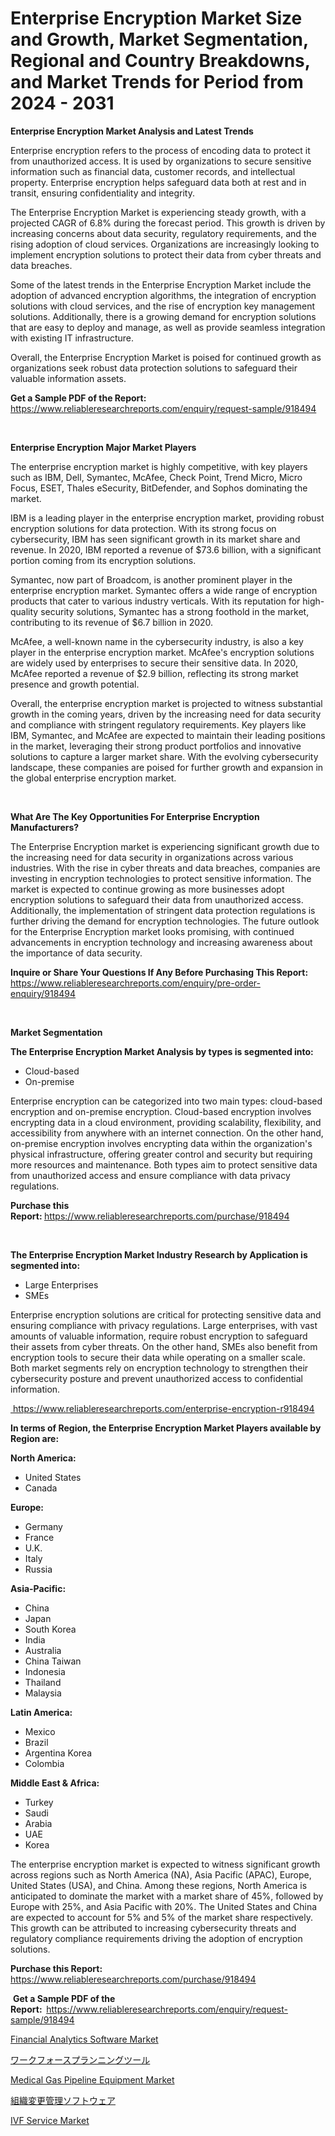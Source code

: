 <p><h1>Enterprise Encryption Market Size and Growth, Market Segmentation, Regional and Country Breakdowns, and Market Trends for Period from 2024 -  2031</h1></p><p><strong>Enterprise Encryption Market Analysis and Latest Trends</strong></p>
<p><p>Enterprise encryption refers to the process of encoding data to protect it from unauthorized access. It is used by organizations to secure sensitive information such as financial data, customer records, and intellectual property. Enterprise encryption helps safeguard data both at rest and in transit, ensuring confidentiality and integrity.</p><p>The Enterprise Encryption Market is experiencing steady growth, with a projected CAGR of 6.8% during the forecast period. This growth is driven by increasing concerns about data security, regulatory requirements, and the rising adoption of cloud services. Organizations are increasingly looking to implement encryption solutions to protect their data from cyber threats and data breaches.</p><p>Some of the latest trends in the Enterprise Encryption Market include the adoption of advanced encryption algorithms, the integration of encryption solutions with cloud services, and the rise of encryption key management solutions. Additionally, there is a growing demand for encryption solutions that are easy to deploy and manage, as well as provide seamless integration with existing IT infrastructure.</p><p>Overall, the Enterprise Encryption Market is poised for continued growth as organizations seek robust data protection solutions to safeguard their valuable information assets.</p></p>
<p><strong>Get a Sample PDF of the Report:&nbsp;</strong> <a href="https://www.reliableresearchreports.com/enquiry/request-sample/918494">https://www.reliableresearchreports.com/enquiry/request-sample/918494</a></p>
<p>&nbsp;</p>
<p><strong>Enterprise Encryption Major Market Players</strong></p>
<p><p>The enterprise encryption market is highly competitive, with key players such as IBM, Dell, Symantec, McAfee, Check Point, Trend Micro, Micro Focus, ESET, Thales eSecurity, BitDefender, and Sophos dominating the market.</p><p>IBM is a leading player in the enterprise encryption market, providing robust encryption solutions for data protection. With its strong focus on cybersecurity, IBM has seen significant growth in its market share and revenue. In 2020, IBM reported a revenue of $73.6 billion, with a significant portion coming from its encryption solutions.</p><p>Symantec, now part of Broadcom, is another prominent player in the enterprise encryption market. Symantec offers a wide range of encryption products that cater to various industry verticals. With its reputation for high-quality security solutions, Symantec has a strong foothold in the market, contributing to its revenue of $6.7 billion in 2020.</p><p>McAfee, a well-known name in the cybersecurity industry, is also a key player in the enterprise encryption market. McAfee's encryption solutions are widely used by enterprises to secure their sensitive data. In 2020, McAfee reported a revenue of $2.9 billion, reflecting its strong market presence and growth potential.</p><p>Overall, the enterprise encryption market is projected to witness substantial growth in the coming years, driven by the increasing need for data security and compliance with stringent regulatory requirements. Key players like IBM, Symantec, and McAfee are expected to maintain their leading positions in the market, leveraging their strong product portfolios and innovative solutions to capture a larger market share. With the evolving cybersecurity landscape, these companies are poised for further growth and expansion in the global enterprise encryption market.</p></p>
<p>&nbsp;</p>
<p><strong>What Are The Key Opportunities For Enterprise Encryption Manufacturers?</strong></p>
<p><p>The Enterprise Encryption market is experiencing significant growth due to the increasing need for data security in organizations across various industries. With the rise in cyber threats and data breaches, companies are investing in encryption technologies to protect sensitive information. The market is expected to continue growing as more businesses adopt encryption solutions to safeguard their data from unauthorized access. Additionally, the implementation of stringent data protection regulations is further driving the demand for encryption technologies. The future outlook for the Enterprise Encryption market looks promising, with continued advancements in encryption technology and increasing awareness about the importance of data security.</p></p>
<p><strong>Inquire or Share Your Questions If Any Before Purchasing This Report:</strong> <a href="https://www.reliableresearchreports.com/enquiry/pre-order-enquiry/918494">https://www.reliableresearchreports.com/enquiry/pre-order-enquiry/918494</a></p>
<p>&nbsp;</p>
<p><strong>Market Segmentation</strong></p>
<p><strong>The Enterprise Encryption Market Analysis by types is segmented into:</strong></p>
<p><ul><li>Cloud-based</li><li>On-premise</li></ul></p>
<p><p>Enterprise encryption can be categorized into two main types: cloud-based encryption and on-premise encryption. Cloud-based encryption involves encrypting data in a cloud environment, providing scalability, flexibility, and accessibility from anywhere with an internet connection. On the other hand, on-premise encryption involves encrypting data within the organization's physical infrastructure, offering greater control and security but requiring more resources and maintenance. Both types aim to protect sensitive data from unauthorized access and ensure compliance with data privacy regulations.</p></p>
<p><strong>Purchase this Report:&nbsp;</strong><a href="https://www.reliableresearchreports.com/purchase/918494">https://www.reliableresearchreports.com/purchase/918494</a></p>
<p>&nbsp;</p>
<p><strong>The Enterprise Encryption Market Industry Research by Application is segmented into:</strong></p>
<p><ul><li>Large Enterprises</li><li>SMEs</li></ul></p>
<p><p>Enterprise encryption solutions are critical for protecting sensitive data and ensuring compliance with privacy regulations. Large enterprises, with vast amounts of valuable information, require robust encryption to safeguard their assets from cyber threats. On the other hand, SMEs also benefit from encryption tools to secure their data while operating on a smaller scale. Both market segments rely on encryption technology to strengthen their cybersecurity posture and prevent unauthorized access to confidential information.</p></p>
<p><a href="https://www.reliableresearchreports.com/enterprise-encryption-r918494">&nbsp;https://www.reliableresearchreports.com/enterprise-encryption-r918494</a></p>
<p><strong>In terms of Region, the Enterprise Encryption Market Players available by Region are:</strong></p>
<p>
    <p> <strong> North America: </strong>
        <ul>
            <li>United States</li>
            <li>Canada</li>
        </ul>
        </p> 
    <p> <strong> Europe: </strong>
        <ul>
            <li>Germany</li>
            <li>France</li>
            <li>U.K.</li>
            <li>Italy</li>
            <li>Russia</li>
        </ul>
        </p> 
    <p> <strong> Asia-Pacific: </strong>
        <ul>
            <li>China</li>
            <li>Japan</li>
            <li>South Korea</li>
            <li>India</li>
            <li>Australia</li>
            <li>China Taiwan</li>
            <li>Indonesia</li>
            <li>Thailand</li>
            <li>Malaysia</li>
        </ul>
        </p> 
    <p> <strong> Latin America: </strong>
        <ul>
            <li>Mexico</li>
            <li>Brazil</li>
            <li>Argentina Korea</li>
            <li>Colombia</li>
        </ul>
        </p> 
    <p> <strong> Middle East & Africa: </strong>
        <ul>
            <li>Turkey</li>
            <li>Saudi</li>
            <li>Arabia</li>
            <li>UAE</li>
            <li>Korea</li>
        </ul>
    </p>
    </p>
<p><p>The enterprise encryption market is expected to witness significant growth across regions such as North America (NA), Asia Pacific (APAC), Europe, United States (USA), and China. Among these regions, North America is anticipated to dominate the market with a market share of 45%, followed by Europe with 25%, and Asia Pacific with 20%. The United States and China are expected to account for 5% and 5% of the market share respectively. This growth can be attributed to increasing cybersecurity threats and regulatory compliance requirements driving the adoption of encryption solutions.</p></p>
<p><strong>Purchase this Report: </strong><a href="https://www.reliableresearchreports.com/purchase/918494">https://www.reliableresearchreports.com/purchase/918494</a></p>
<p>&nbsp;<strong>Get a Sample PDF of the Report:&nbsp;&nbsp;</strong><a href="https://www.reliableresearchreports.com/enquiry/request-sample/918494">https://www.reliableresearchreports.com/enquiry/request-sample/918494</a></p>
<p><strong></strong></p>
<p><p><a href="https://github.com/brenzgnarento/Market-Research-Report-List-2/blob/main/financial-analytics-software-market.md">Financial Analytics Software Market</a></p><p><a href="https://github.com/hilmi-2a/Market-Research-Report-List-1/blob/main/613082354022.md">ワークフォースプランニングツール</a></p><p><a href="https://www.linkedin.com/pulse/medical-gas-pipeline-equipment-market-size-reveals-best-marketing-zpmfe">Medical Gas Pipeline Equipment Market</a></p><p><a href="https://github.com/Sophiaard2003/Market-Research-Report-List-1/blob/main/845295354023.md">組織変更管理ソフトウェア</a></p><p><a href="https://github.com/MyrtisWest1/Market-Research-Report-List-1/blob/main/ivf-service-market.md">IVF Service Market</a></p></p>